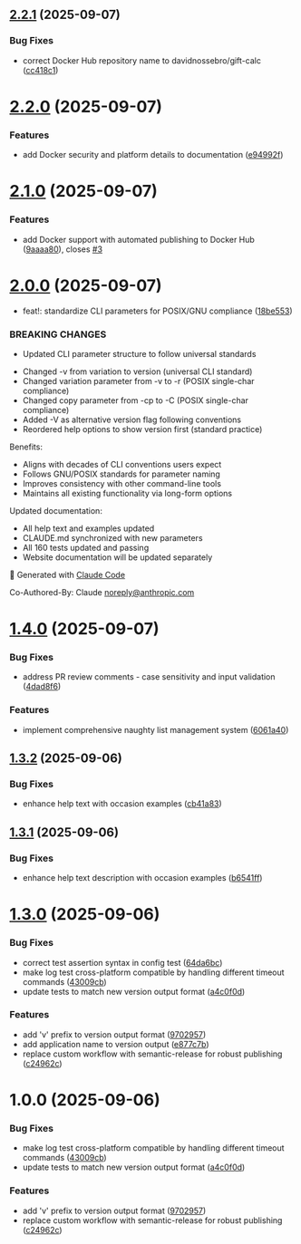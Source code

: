 ## [2.2.1](https://github.com/gift-calc/gift-calc/compare/v2.2.0...v2.2.1) (2025-09-07)


### Bug Fixes

* correct Docker Hub repository name to davidnossebro/gift-calc ([cc418c1](https://github.com/gift-calc/gift-calc/commit/cc418c1be8a829122679a6c799ead4a1bc0a7734))

# [2.2.0](https://github.com/gift-calc/gift-calc/compare/v2.1.0...v2.2.0) (2025-09-07)


### Features

* add Docker security and platform details to documentation ([e94992f](https://github.com/gift-calc/gift-calc/commit/e94992fdd9e68829bd3322247eb3834e967b6518))

# [2.1.0](https://github.com/gift-calc/gift-calc/compare/v2.0.0...v2.1.0) (2025-09-07)


### Features

* add Docker support with automated publishing to Docker Hub ([9aaaa80](https://github.com/gift-calc/gift-calc/commit/9aaaa80a24c4c547b37a36860076c6426c389a8f)), closes [#3](https://github.com/gift-calc/gift-calc/issues/3)

# [2.0.0](https://github.com/gift-calc/gift-calc/compare/v1.4.0...v2.0.0) (2025-09-07)


* feat!: standardize CLI parameters for POSIX/GNU compliance ([18be553](https://github.com/gift-calc/gift-calc/commit/18be553e1bb992a773645d67a7dbceefc1026185))


### BREAKING CHANGES

* Updated CLI parameter structure to follow universal standards

- Changed -v from variation to version (universal CLI standard)
- Changed variation parameter from -v to -r (POSIX single-char compliance)
- Changed copy parameter from -cp to -C (POSIX single-char compliance)
- Added -V as alternative version flag following conventions
- Reordered help options to show version first (standard practice)

Benefits:
- Aligns with decades of CLI conventions users expect
- Follows GNU/POSIX standards for parameter naming
- Improves consistency with other command-line tools
- Maintains all existing functionality via long-form options

Updated documentation:
- All help text and examples updated
- CLAUDE.md synchronized with new parameters
- All 160 tests updated and passing
- Website documentation will be updated separately

🤖 Generated with [Claude Code](https://claude.ai/code)

Co-Authored-By: Claude <noreply@anthropic.com>

# [1.4.0](https://github.com/gift-calc/gift-calc/compare/v1.3.2...v1.4.0) (2025-09-07)


### Bug Fixes

* address PR review comments - case sensitivity and input validation ([4dad8f6](https://github.com/gift-calc/gift-calc/commit/4dad8f63cc1ec220fd6c1d29598d7524d7710a38))


### Features

* implement comprehensive naughty list management system ([6061a40](https://github.com/gift-calc/gift-calc/commit/6061a40eef0d345425aa1eff2a4a7211cd8a35d2))

## [1.3.2](https://github.com/gift-calc/gift-calc/compare/v1.3.1...v1.3.2) (2025-09-06)


### Bug Fixes

* enhance help text with occasion examples ([cb41a83](https://github.com/gift-calc/gift-calc/commit/cb41a833e4ca7ed4cea4ca924244e513f6d4ec42))

## [1.3.1](https://github.com/gift-calc/gift-calc/compare/v1.3.0...v1.3.1) (2025-09-06)


### Bug Fixes

* enhance help text description with occasion examples ([b6541ff](https://github.com/gift-calc/gift-calc/commit/b6541ffb86cf403931b508cec99826dff9ae9733))

# [1.3.0](https://github.com/gift-calc/gift-calc/compare/v1.2.1...v1.3.0) (2025-09-06)


### Bug Fixes

* correct test assertion syntax in config test ([64da6bc](https://github.com/gift-calc/gift-calc/commit/64da6bcd43551b013b7c7a482d7a2d23d891608f))
* make log test cross-platform compatible by handling different timeout commands ([43009cb](https://github.com/gift-calc/gift-calc/commit/43009cbc1d524d5d31e179d605f7b41feb08516a))
* update tests to match new version output format ([a4c0f0d](https://github.com/gift-calc/gift-calc/commit/a4c0f0d9ffbee2cdafd166b90e0f13c7810bc7ed))


### Features

* add 'v' prefix to version output format ([9702957](https://github.com/gift-calc/gift-calc/commit/97029578662f8071e28fdfdef8c6c297cc710e62))
* add application name to version output ([e877c7b](https://github.com/gift-calc/gift-calc/commit/e877c7b45918b9cbb128dbd55f8203457625bae1))
* replace custom workflow with semantic-release for robust publishing ([c24962c](https://github.com/gift-calc/gift-calc/commit/c24962c4f9759d5e822295ab50b22f982759a3ae))

# 1.0.0 (2025-09-06)


### Bug Fixes

* make log test cross-platform compatible by handling different timeout commands ([43009cb](https://github.com/gift-calc/gift-calc/commit/43009cbc1d524d5d31e179d605f7b41feb08516a))
* update tests to match new version output format ([a4c0f0d](https://github.com/gift-calc/gift-calc/commit/a4c0f0d9ffbee2cdafd166b90e0f13c7810bc7ed))


### Features

* add 'v' prefix to version output format ([9702957](https://github.com/gift-calc/gift-calc/commit/97029578662f8071e28fdfdef8c6c297cc710e62))
* replace custom workflow with semantic-release for robust publishing ([c24962c](https://github.com/gift-calc/gift-calc/commit/c24962c4f9759d5e822295ab50b22f982759a3ae))
